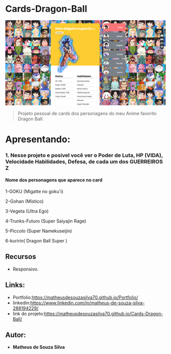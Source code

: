 
# Cards-Dragon-Ball 
<img src="https://github.com/MatheusdeSouzaSilva70/Cards-Dragon-Ball/blob/main/src/projeto/img%20card%20dragon%20ball.png" alt="Projeto-Pokedex">

> Projeto pessoal de cards dos personagens do meu Anime favorito Dragon Ball.

# Apresentando:
### 1. Nesse projeto e posivel você ver o Poder de Luta, HP (VIDA), Velocidade Habilidades, Defesa, de cada um dos GUERREIROS Z
####  Nome dos personagens que aparece no card
<P>1-GOKU (Migatte no goku'i)
</P>
<P>2-Gohan (Místico)
</P>
<P>3-Vegeta (Ultra Ego)
</P>
<P>4-Trunks-Futuro (Super Saiyajin Rage)
</P>
<P>5-Piccolo (Super Namekuseijin)
</P>
<P>6-kuririn( Dragon Ball Super )
</P>

## Recursos
- Responsivo.

## Links:
- Portfolio:https://matheusdesouzasilva70.github.io/Portfolio/
- linkedin:https://www.linkedin.com/in/matheus-de-souza-silva-288194229/
- link do projeto:https://matheusdesouzasilva70.github.io/Cards-Dragon-Ball/
## Autor:
* **Matheus de Souza Silva**



